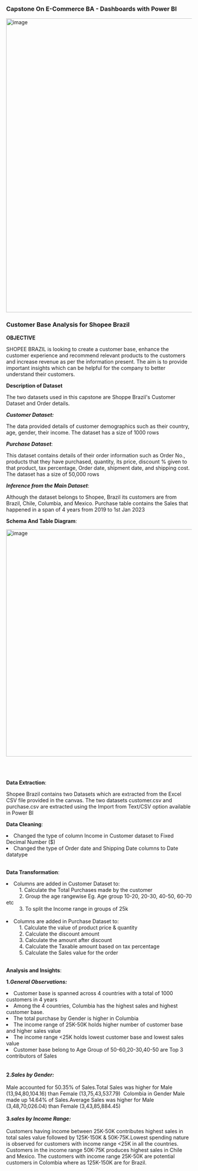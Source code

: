 ### Capstone On E-Commerce BA - Dashboards with Power BI ###

<img width="797" alt="image" src="https://github.com/radha-r27/radha-r27/assets/144864829/ede2793e-5ea9-4cac-ab10-9eeed6f989a0">

### Customer Base Analysis for Shopee Brazil ###
**OBJECTIVE**

SHOPEE BRAZIL is looking to create a customer base, enhance the customer experience and recommend relevant
products to the customers and increase revenue as per the information present.
The aim is to provide important insights which can be helpful for the company to better understand their
customers.

**Description of Dataset**

The two datasets used in this capstone are Shoppe Brazil's Customer Dataset and Order details.

**_Customer Dataset:_**

The data provided details of customer demographics such as their country, age, gender, their income. The dataset has a size of 1000 rows


**_Purchase Dataset_**:

This dataset contains details of their order information such as Order No., products that they have purchased, quantity, its price, discount % given
to that product, tax percentage, Order date, shipment date, and shipping cost. The dataset has a size of 50,000 rows

**_Inference from the Main Dataset_**:

Although the dataset belongs to Shopee, Brazil its customers are from Brazil, Chile, Columbia, and Mexico. Purchase table contains the Sales
that happened in a span of 4 years from 2019 to 1st Jan 2023

**Schema And Table Diagram**:

<img width="616" alt="image" src="https://github.com/radha-r27/radha-r27/assets/144864829/20e31cf7-7d95-46a8-b381-4a257d71a500">

<Br></Br>

**Data Extraction**:

Shopee Brazil contains two Datasets which are extracted from the Excel CSV file provided in the canvas.
The two datasets customer.csv and purchase.csv are extracted using the Import from Text/CSV option available in Power BI

**Data Cleaning**:

 <li> Changed the type of column Income in Customer dataset to Fixed Decimal Number ($)</li>
 <li> Changed the type of Order date and Shipping Date columns to Date datatype</li> <br>

**Data Transformation**:
 <li> Columns are added in Customer Dataset to: </li>
       &nbsp &nbsp &nbsp &nbsp &nbsp1. Calculate the Total Purchases made by the customer <br>
       &nbsp &nbsp &nbsp &nbsp &nbsp2. Group the age rangewise Eg.  Age group 10-20, 20-30, 40-50, 60-70 etc <br>
       &nbsp &nbsp &nbsp &nbsp &nbsp3. To split the Income range in groups of 25k <br> <br>
  <li> Columns are added in Purchase Dataset to: </li>
       &nbsp &nbsp &nbsp &nbsp &nbsp1. Calculate the value of product price & quantity <br>
       &nbsp &nbsp &nbsp &nbsp &nbsp2. Calculate the discount amount  <br>
       &nbsp &nbsp &nbsp &nbsp &nbsp3. Calculate the amount after discount <br>
       &nbsp &nbsp &nbsp &nbsp &nbsp4. Calculate the Taxable amount based on tax percentage  <br>
       &nbsp &nbsp &nbsp &nbsp &nbsp5. Calculate the Sales value for the order   <br>
<br>

**Analysis and Insights**:

   **1._General Observations:_**
        <li> Customer base is spanned across 4 countries with a total of 1000 customers in 4 years </li>
        <li> Among the 4 countries, Columbia has the highest sales and highest customer base.</li>
        <li> The total purchase by Gender is higher in Columbia </li>
        <li> The income range of 25K-50K holds higher number of customer base and higher sales value</li> 
        <li> The income range <25K holds lowest customer base and lowest sales value</li>
        <li> Customer base belong to Age Group of 50-60,20-30,40-50 are Top 3 contributors of Sales</li>
        <Br></Br>
    **2._Sales by Gender:_**
     <Br></Br>
             Male accounted for 50.35% of Sales.﻿﻿﻿﻿Total Sales was higher for Male (13,94,80,104.16) than Female (13,75,43,537.79)
﻿﻿             ﻿﻿Colombia in Gender Male made up 14.64% of Sales.﻿﻿﻿﻿Average Sales was higher for Male (3,48,70,026.04) than Female (3,43,85,884.45)
      <Br></Br>
     **3._sales by Income Range:_**  <Br></Br>
             Customers having income between 25K-50K contributes highest sales in total sales value followed by 125K-150K & 50K-75K.Lowest spending
             nature is observed for customers with income range <25K in all the countries. Customers in the income range 50K-75K  produces highest 
             sales in Chile and Mexico. The customers with income range 25K-50K are potential customers in Colombia where as 125K-150K are for Brazil.




                
